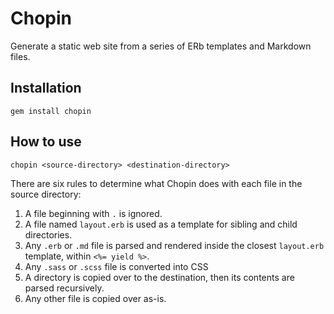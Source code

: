 # Chopin

Generate a static web site from a series of ERb templates and Markdown files.

## Installation

    gem install chopin

## How to use

    chopin <source-directory> <destination-directory>

There are six rules to determine what Chopin does with each file in the source directory:

1. A file beginning with `.` is ignored.
2. A file named `layout.erb` is used as a template for sibling and child directories.
3. Any `.erb` or `.md` file is parsed and rendered inside the closest `layout.erb` template, within `<%= yield %>`.
4. Any `.sass` or `.scss` file is converted into CSS
5. A directory is copied over to the destination, then its contents are parsed recursively.
6. Any other file is copied over as-is.
